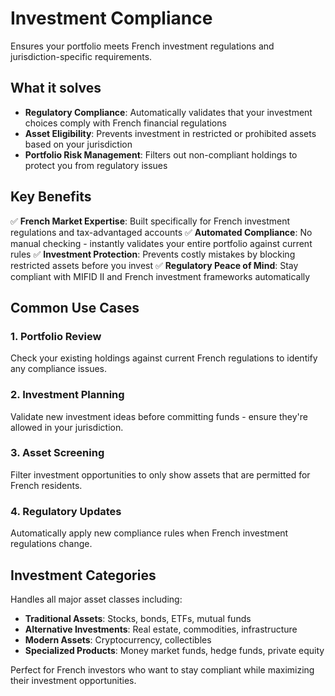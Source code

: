 # Investment Compliance

Ensures your portfolio meets French investment regulations and jurisdiction-specific requirements.

## What it solves

- **Regulatory Compliance**: Automatically validates that your investment choices comply with French financial regulations
- **Asset Eligibility**: Prevents investment in restricted or prohibited assets based on your jurisdiction
- **Portfolio Risk Management**: Filters out non-compliant holdings to protect you from regulatory issues

## Key Benefits

✅ **French Market Expertise**: Built specifically for French investment regulations and tax-advantaged accounts
✅ **Automated Compliance**: No manual checking - instantly validates your entire portfolio against current rules
✅ **Investment Protection**: Prevents costly mistakes by blocking restricted assets before you invest
✅ **Regulatory Peace of Mind**: Stay compliant with MIFID II and French investment frameworks automatically

## Common Use Cases

### 1. Portfolio Review

Check your existing holdings against current French regulations to identify any compliance issues.

### 2. Investment Planning

Validate new investment ideas before committing funds - ensure they're allowed in your jurisdiction.

### 3. Asset Screening

Filter investment opportunities to only show assets that are permitted for French residents.

### 4. Regulatory Updates

Automatically apply new compliance rules when French investment regulations change.

## Investment Categories

Handles all major asset classes including:

- **Traditional Assets**: Stocks, bonds, ETFs, mutual funds
- **Alternative Investments**: Real estate, commodities, infrastructure
- **Modern Assets**: Cryptocurrency, collectibles
- **Specialized Products**: Money market funds, hedge funds, private equity

Perfect for French investors who want to stay compliant while maximizing their investment opportunities.
